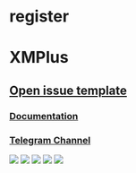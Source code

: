 # register


# XMPlus
## [Open issue template](https://github.com/xcode75/XManagerPlus/wiki/OPENING-ISSUE-ON-GITHUB)
### [Documentation](https://xcode75.github.io/XMPlusDocs/)

### [Telegram Channel](https://t.me/XManagerPlus)

![](https://raw.githubusercontent.com/xcode75/XManagerPlus/xmplus/img/xm5.png)
![](https://raw.githubusercontent.com/xcode75/XManagerPlus/xmplus/img/xm1.png)
![](https://raw.githubusercontent.com/xcode75/XManagerPlus/xmplus/img/xm2.png)
![](https://raw.githubusercontent.com/xcode75/XManagerPlus/xmplus/img/xm3.png)
![](https://raw.githubusercontent.com/xcode75/XManagerPlus/xmplus/img/xm4.png)
